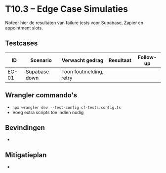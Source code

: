 # T10.3 – Edge Case Simulaties

Noteer hier de resultaten van failure tests voor Supabase, Zapier en appointment slots.

## Testcases
| ID | Scenario | Verwacht gedrag | Resultaat | Follow-up |
| -- | -------- | --------------- | --------- | --------- |
| EC-01 | Supabase down | Toon foutmelding, retry | | |

## Wrangler commando's
- `npx wrangler dev --test-config cf-tests.config.ts`
- Voeg extra scripts toe indien nodig

## Bevindingen
- 

## Mitigatieplan
- 
